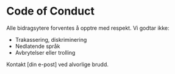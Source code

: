 # Code of Conduct

Alle bidragsytere forventes å opptre med respekt. Vi godtar ikke:

- Trakassering, diskriminering
- Nedlatende språk
- Avbrytelser eller trolling

Kontakt [din e-post] ved alvorlige brudd.
